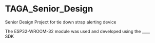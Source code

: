# TAGA_Senior_Design
Senior Design Project for tie down strap alerting device

The ESP32-WROOM-32 module was used and developed using the ____ SDK